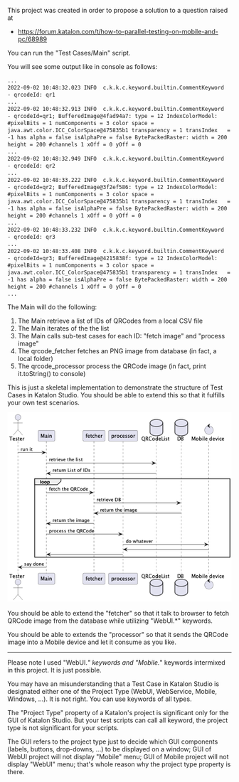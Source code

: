 
This project was created in order to propose a solution to a question raised at

- https://forum.katalon.com/t/how-to-parallel-testing-on-mobile-and-pc/68989

You can run the "Test Cases/Main" script.

You will see some output like in console as follows:

```
...
2022-09-02 10:48:32.023 INFO  c.k.k.c.keyword.builtin.CommentKeyword   - qrcodeId: qr1
...
2022-09-02 10:48:32.913 INFO  c.k.k.c.keyword.builtin.CommentKeyword   - qrcodeId=qr1; BufferedImage@4fad94a7: type = 12 IndexColorModel: #pixelBits = 1 numComponents = 3 color space = java.awt.color.ICC_ColorSpace@475835b1 transparency = 1 transIndex   = -1 has alpha = false isAlphaPre = false BytePackedRaster: width = 200 height = 200 #channels 1 xOff = 0 yOff = 0
...
2022-09-02 10:48:32.949 INFO  c.k.k.c.keyword.builtin.CommentKeyword   - qrcodeId: qr2
...
2022-09-02 10:48:33.222 INFO  c.k.k.c.keyword.builtin.CommentKeyword   - qrcodeId=qr2; BufferedImage@3f2ef586: type = 12 IndexColorModel: #pixelBits = 1 numComponents = 3 color space = java.awt.color.ICC_ColorSpace@475835b1 transparency = 1 transIndex   = -1 has alpha = false isAlphaPre = false BytePackedRaster: width = 200 height = 200 #channels 1 xOff = 0 yOff = 0
...
2022-09-02 10:48:33.232 INFO  c.k.k.c.keyword.builtin.CommentKeyword   - qrcodeId: qr3
...
2022-09-02 10:48:33.408 INFO  c.k.k.c.keyword.builtin.CommentKeyword   - qrcodeId=qr3; BufferedImage@4215838f: type = 12 IndexColorModel: #pixelBits = 1 numComponents = 3 color space = java.awt.color.ICC_ColorSpace@475835b1 transparency = 1 transIndex   = -1 has alpha = false isAlphaPre = false BytePackedRaster: width = 200 height = 200 #channels 1 xOff = 0 yOff = 0
...
```

The Main will do the following:

1. The Main retrieve a list of IDs of QRCodes from a local CSV file
2. The Main iterates of the the list
3. The Main calls sub-test cases for each ID: "fetch image" and "process image"
4. The qrcode_fetcher fetches an PNG image from database (in fact, a local folder)
5. The qrcode_processor process the QRCode image (in fact, print it.toString() to console)

This is just a skeletal implementation to demonstrate the structure of Test Cases in Katalon Studio. You should be able to extend this so that it fulfills your own test scenarios.


![image](./docs/diagrams/out/sequence/sequence.png)


You should be able to extend the "fetcher" so that it talk to browser to fetch QRCode image from the database while utilizing "WebUI.*" keywords.

You should be able to extends the "processor" so that it sends the QRCode image into a Mobile device and let it consume as you like.

----

Please note I used "WebUI.*" keywords and "Mobile.*" keywords intermixed in this project. It is just possible.

You may have an misunderstanding that a Test Case in Katalon Studio is designated either one of the Project Type (WebUI, WebService, Mobile, Windows, ...). It is not right. You can use keywords of all types.

The "Project Type" property of a Katalon's project is significant only for the GUI of Katalon Studio.
But your test scripts can call all keyword, the project type is not significant for your scripts.


The GUI refers to the project type just to decide which GUI components (labels, buttons, drop-downs, ...) to be displayed on a window; GUI of WebUI project will not display "Mobile" menu; GUI of Mobile project will not display "WebUI" menu; that's whole reason why the project type property is there.



